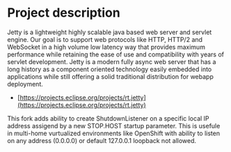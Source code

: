Project description
============

Jetty is a lightweight highly scalable java based web server and servlet engine.
Our goal is to support web protocols like HTTP, HTTP/2 and WebSocket in a high
volume low latency way that provides maximum performance while retaining the ease
of use and compatibility with years of servlet development. Jetty is a modern
fully async web server that has a long history as a component oriented technology
easily embedded into applications while still offering a solid traditional
distribution for webapp deployment.

- [https://projects.eclipse.org/projects/rt.jetty](https://projects.eclipse.org/projects/rt.jetty)

This fork adds ability to create ShutdownListener on a specific local IP address assigend by a new STOP.HOST startup parameter. This is usefule in multi-home vurtualized environments like OpenShift with ability to listen on any address (0.0.0.0) or default 127.0.0.1 loopback not allowed.

